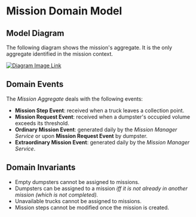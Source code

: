# Mission Domain Model

## Model Diagram

The following diagram shows the mission's aggregate. It is the only aggregate identified in the mission context.

[![Diagram Image Link](https://tinyurl.com/2mgy3zfj)](https://tinyurl.com/2mgy3zfj)<!--![Diagram Image Link](./mission-domain-model.puml)-->

## Domain Events

The *Mission Aggregate* deals with the following events:

* **Mission Step Event**: received when a truck leaves a collection point.
* **Mission Request Event**: received when a dumpster's occupied volume exceeds its threshold.
* **Ordinary Mission Event**: generated daily by the *Mission Manager Service* or upon **Mission Request Event** by dumpster.
* **Extraordinary Mission Event**: generated daily by the *Mission Manager Service*.

## Domain Invariants

* Empty dumpsters cannot be assigned to missions.
* Dumpsters can be assigned to a mission *iff it is not already in another mission (which is not completed).*
* Unavailable trucks cannot be assigned to missions.
* Mission steps cannot be modified once the mission is created.